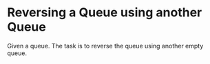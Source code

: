 # Reversing a Queue using another Queue
Given a queue. The task is to reverse the queue using another empty queue.